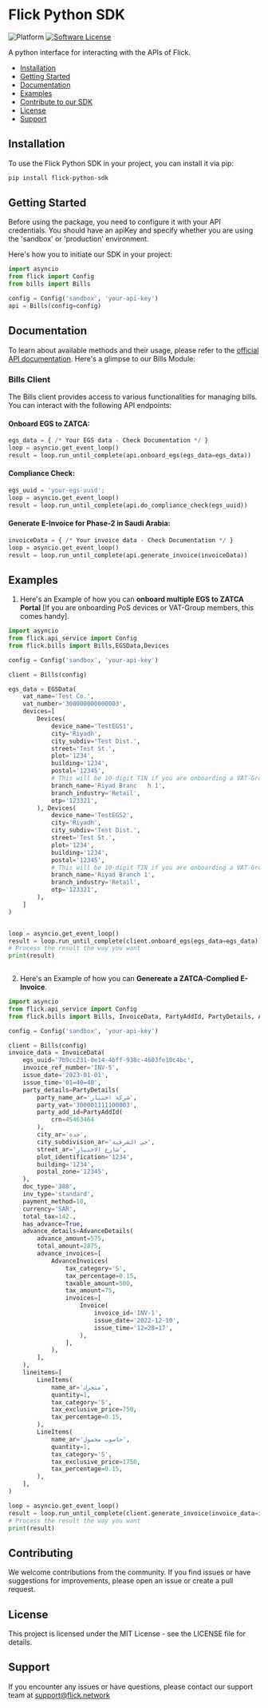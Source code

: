 # Flick Python SDK
![Platform](https://img.shields.io/badge/python-3-blue)
[![Software License](https://img.shields.io/badge/license-MIT-brightgreen.svg)](LICENSE.md)


A python interface for interacting with the APIs of Flick.

- [Installation](#installation)
- [Getting Started](#getting-started)
- [Documentation](#documentation)
- [Examples](#examples)
- [Contribute to our SDK](#contributing)
- [License](#license)
- [Support](#support)

## Installation
To use the Flick Python SDK in your project, you can install it via pip:

```bash
pip install flick-python-sdk
```

## Getting Started
Before using the package, you need to configure it with your API credentials. You should have an apiKey and specify whether you are using the 'sandbox' or 'production' environment.

Here's how you to initiate our SDK in your project:

```python
import asyncio
from flick import Config
from bills import Bills

config = Config('sandbox', 'your-api-key')
api = Bills(config=config)
```

## Documentation
To learn about available methods and their usage, please refer to the [official API documentation](https://docs.flick.network/).
Here's a glimpse to our Bills Module:

### Bills Client
The Bills client provides access to various functionalities for managing bills. You can interact with the following API endpoints:

#### Onboard EGS to ZATCA:

```python
egs_data = { /* Your EGS data - Check Documentation */ }
loop = asyncio.get_event_loop()
result = loop.run_until_complete(api.onboard_egs(egs_data=egs_data))
```

#### Compliance Check:

```python
egs_uuid = 'your-egs-uuid';
loop = asyncio.get_event_loop()
result = loop.run_until_complete(api.do_compliance_check(egs_uuid))
```

#### Generate E-Invoice for Phase-2 in Saudi Arabia:
```python
invoiceData = { /* Your invoice data - Check Documentation */ }
loop = asyncio.get_event_loop()
result = loop.run_until_complete(api.generate_invoice(invoiceData))
```

## Examples

1. Here's an Example of how you can **onboard multiple EGS to ZATCA Portal** [If you are onboarding PoS devices or VAT-Group members, this comes handy].

```python
import asyncio
from flick.api_service import Config 
from flick.bills import Bills,EGSData,Devices

config = Config('sandbox', 'your-api-key')

client = Bills(config)

egs_data = EGSData(
    vat_name='Test Co.',
    vat_number='300000000000003',
    devices=[
        Devices(
            device_name='TestEGS1',
            city='Riyadh',
            city_subdiv='Test Dist.',
            street='Test St.',
            plot='1234',
            building='1234',
            postal='12345',
            # This will be 10-digit TIN if you are onboarding a VAT-Group Member
            branch_name='Riyad Branc   h 1',
            branch_industry='Retail',
            otp='123321',
        ), Devices(
            device_name='TestEGS2',
            city='Riyadh',
            city_subdiv='Test Dist.',
            street='Test St.',
            plot='1234',
            building='1234',
            postal='12345',
            # This will be 10-digit TIN if you are onboarding a VAT-Group Member
            branch_name='Riyad Branch 1',
            branch_industry='Retail',
            otp='123321',
        ),
    ]
)


loop = asyncio.get_event_loop()
result = loop.run_until_complete(client.onboard_egs(egs_data=egs_data))
# Process the result the way you want
print(result)
 
```

2. Here's an Example of how you can **Genereate a ZATCA-Complied E-Invoice**.

```python
import asyncio
from flick.api_service import Config
from flick.bills import Bills, InvoiceData, PartyAddId, PartyDetails, AdvanceDetails, AdvanceInvoices, Invoice, LineItems

config = Config('sandbox', 'your-api-key')

client = Bills(config)
invoice_data = InvoiceData(
    egs_uuid='7b9cc231-0e14-4bff-938c-4603fe10c4bc',
    invoice_ref_number='INV-5',
    issue_date='2023-01-01',
    issue_time='01=40=40',
    party_details=PartyDetails(
        party_name_ar='شركة اختبار',
        party_vat='300001111100003',
        party_add_id=PartyAddId(
            crn=45463464
        ),
        city_ar='جدة',
        city_subdivision_ar='حي الشرفية',
        street_ar='شارع الاختبار',
        plot_identification='1234',
        building='1234',
        postal_zone='12345',
    ),
    doc_type='388',
    inv_type='standard',
    payment_method=10,
    currency='SAR',
    total_tax=142.,
    has_advance=True,
    advance_details=AdvanceDetails(
        advance_amount=575,
        total_amount=2875,
        advance_invoices=[
            AdvanceInvoices(
                tax_category='S',
                tax_percentage=0.15,
                taxable_amount=500,
                tax_amount=75,
                invoices=[
                    Invoice(
                        invoice_id='INV-1',
                        issue_date='2022-12-10',
                        issue_time='12=28=17',
                    ),
                ],
            ),
        ],
    ),
    lineitems=[
        LineItems(
            name_ar='متحرك',
            quantity=1,
            tax_category='S',
            tax_exclusive_price=750,
            tax_percentage=0.15,
        ),
        LineItems(
            name_ar='حاسوب محمول',
            quantity=1,
            tax_category='S',
            tax_exclusive_price=1750,
            tax_percentage=0.15,
        ),
    ],
)

loop = asyncio.get_event_loop()
result = loop.run_until_complete(client.generate_invoice(invoice_data=invoice_data))
# Process the result the way you want
print(result)

```

## Contributing

We welcome contributions from the community. If you find issues or have suggestions for improvements, please open an issue or create a pull request.

## License

This project is licensed under the MIT License - see the LICENSE file for details.

## Support

If you encounter any issues or have questions, please contact our support team at support@flick.network